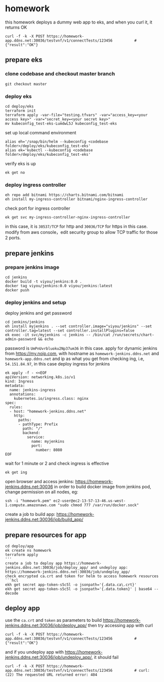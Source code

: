# homework
this homework deploys a dummy web app to eks, and when you curl it, it returns OK
```hcl
curl -f -k -X POST https://homework-app.ddns.net:30036/testvnf/v1/connectTests/123456          # {"result":"OK"}
```
## prepare eks
### clone codebase and checkout master branch
```hcl
git checkout master
```
### deploy eks
```hcl
cd deploy/eks
terraform init
terraform apply -var-file="testing.tfvars" -var="access_key=<your access key>" -var="secret_key=<your secret key>"
mv kubeconfig_test-eks-LumdwL5J kubeconfig_test-eks
```
set up local command environment
```hcl
alias eh='/snap/bin/helm --kubeconfig <codebase folder>/deploy/eks/kubeconfig_test-eks'
alias ek='kubectl --kubeconfig <codebase folder>/deploy/eks/kubeconfig_test-eks'
```
verify eks is up
```hcl
ek get no
```
### deploy ingress controller
```hcl
eh repo add bitnami https://charts.bitnami.com/bitnami
eh install my-ingress-controller bitnami/nginx-ingress-controller
```
check port for ingress controller
```hcl
ek get svc my-ingress-controller-nginx-ingress-controller
```
in this case, it is `30537/TCP` for http and `30036/TCP` for https in this case. modify from aws console，edit security group to allow TCP traffic for those 2 ports.
## prepare jenkins
### prepare jenkins image
```hcl
cd jenkins
docker build -t viyou/jenkins:0.0 .
docker tag viyou/jenkins:0.0 viyou/jenkins:latest
docker push
```
### deploy jenkins and setup
deploy jenkins and get password
```hcl
cd jenkins/jenkins
eh install myjenkins . --set controller.image="viyou/jenkins" --set controller.tag=latest --set controller.installPlugins=false
ek exec -it svc/myjenkins -c jenkins -- /bin/cat /run/secrets/chart-admin-password && echo
```
password is `UmPnUvrbluoku2Np37um36` in this case.
apply for dynamic jenkins from https://my.noip.com, with hostname as `homework-jenkins.ddns.net` and `homework-app.ddns.net` and ip as what you get from checking ing, i.e, `54.151.84.97`, in this case
deploy ingress for jenkins
```hcl
ek apply -f - <<EOF
apiVersion: networking.k8s.io/v1
kind: Ingress
metadata:
  name: jenkins-ingress
  annotations:
    kubernetes.io/ingress.class: nginx
spec:
  rules:
  - host: "homework-jenkins.ddns.net"
    http:
      paths:
      - pathType: Prefix
        path: "/"
        backend:
          service:
            name: myjenkins
            port:
              number: 8080
EOF
```
wait for 1 minute or 2 and check ingress is effective
```hcl
ek get ing
```
open browser and access jenkins: https://homework-jenkins.ddns.net:30036
in order to build docker image from jenkins pod, change permission on all nodes, eg:
```hcl
ssh -i "homework.pem" ec2-user@ec2-13-57-13-46.us-west-1.compute.amazonaws.com "sudo chmod 777 /var/run/docker.sock"
```
create a job to build app: https://homework-jenkins.ddns.net:30036/job/build_app/

## prepare resources for app
```hcl
cd deploy/app
ek create ns homework
terraform apply
'''
create a job to deploy app https://homework-jenkins.ddns.net:30036/job/deploy_app/ and undeploy app: https://homework-jenkins.ddns.net:30036/job/undeploy_app/
check encrypted ca.crt and token for helm to access homework resources
```hcl
ekh get secret app-token-s5c5l -o jsonpath='{.data.ca\.crt}'
ekh get secret app-token-s5c5l -o jsonpath='{.data.token}' | base64 --decode
```
## deploy app
use the `ca.crt` and `token` as parameters to build https://homework-jenkins.ddns.net:30036/job/deploy_app/
then try accessing app with curl
```hcl
curl -f -k -X POST https://homework-app.ddns.net:30036/testvnf/v1/connectTests/123456          # {"result":"OK"}
```
and if you undeploy app with https://homework-jenkins.ddns.net:30036/job/undeploy_app/, it should fail
```hcl
curl -f -k -X POST https://homework-app.ddns.net:30036/testvnf/v1/connectTests/123456          # curl: (22) The requested URL returned error: 404 
```
